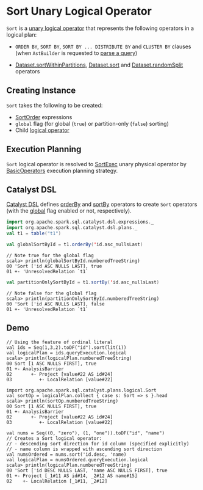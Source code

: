 # Sort Unary Logical Operator

`Sort` is a [unary logical operator](LogicalPlan.md#UnaryNode) that represents the following operators in a logical plan:

* `ORDER BY`, `SORT BY`, `SORT BY ... DISTRIBUTE BY` and `CLUSTER BY` clauses (when `AstBuilder` is requested to [parse a query](../sql/AstBuilder.md#withQueryResultClauses))

* [Dataset.sortWithinPartitions](../spark-sql-dataset-operators.md#sortWithinPartitions), [Dataset.sort](../spark-sql-dataset-operators.md#sort) and [Dataset.randomSplit](../spark-sql-dataset-operators.md#randomSplit) operators

## Creating Instance

`Sort` takes the following to be created:

* <span id="order"> [SortOrder](../expressions/SortOrder.md) expressions
* <span id="global"> `global` flag (for global (`true`) or partition-only (`false`) sorting)
* <span id="child"> Child [logical operator](LogicalPlan.md)

## Execution Planning

`Sort` logical operator is resolved to [SortExec](../physical-operators/SortExec.md) unary physical operator by [BasicOperators](../execution-planning-strategies/BasicOperators.md#Sort) execution planning strategy.

## Catalyst DSL

[Catalyst DSL](../catalyst-dsl/index.md) defines [orderBy](../catalyst-dsl/DslLogicalPlan.md#orderBy) and [sortBy](../catalyst-dsl/DslLogicalPlan.md#sortBy) operators to create `Sort` operators (with the [global](#global) flag enabled or not, respectively).

```scala
import org.apache.spark.sql.catalyst.dsl.expressions._
import org.apache.spark.sql.catalyst.dsl.plans._
val t1 = table("t1")
```

```scala
val globalSortById = t1.orderBy('id.asc_nullsLast)
```

```text
// Note true for the global flag
scala> println(globalSortById.numberedTreeString)
00 'Sort ['id ASC NULLS LAST], true
01 +- 'UnresolvedRelation `t1`
```

```scala
val partitionOnlySortById = t1.sortBy('id.asc_nullsLast)
```

```text
// Note false for the global flag
scala> println(partitionOnlySortById.numberedTreeString)
00 'Sort ['id ASC NULLS LAST], false
01 +- 'UnresolvedRelation `t1`
```

## Demo

```text
// Using the feature of ordinal literal
val ids = Seq(1,3,2).toDF("id").sort(lit(1))
val logicalPlan = ids.queryExecution.logical
scala> println(logicalPlan.numberedTreeString)
00 Sort [1 ASC NULLS FIRST], true
01 +- AnalysisBarrier
02       +- Project [value#22 AS id#24]
03          +- LocalRelation [value#22]

import org.apache.spark.sql.catalyst.plans.logical.Sort
val sortOp = logicalPlan.collect { case s: Sort => s }.head
scala> println(sortOp.numberedTreeString)
00 Sort [1 ASC NULLS FIRST], true
01 +- AnalysisBarrier
02       +- Project [value#22 AS id#24]
03          +- LocalRelation [value#22]
```

```text
val nums = Seq((0, "zero"), (1, "one")).toDF("id", "name")
// Creates a Sort logical operator:
// - descending sort direction for id column (specified explicitly)
// - name column is wrapped with ascending sort direction
val numsOrdered = nums.sort('id.desc, 'name)
val logicalPlan = numsOrdered.queryExecution.logical
scala> println(logicalPlan.numberedTreeString)
00 'Sort ['id DESC NULLS LAST, 'name ASC NULLS FIRST], true
01 +- Project [_1#11 AS id#14, _2#12 AS name#15]
02    +- LocalRelation [_1#11, _2#12]
```
